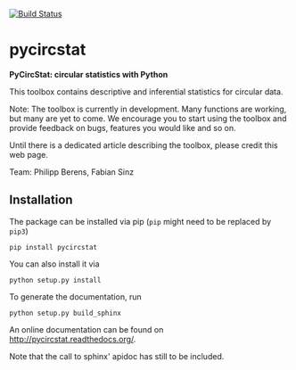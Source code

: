[![Build Status](https://travis-ci.com/Darilbii/pycircstat.svg?branch=master)](https://travis-ci.com/Darilbii/pycircstat)

pycircstat
==========

**PyCircStat: circular statistics with Python**

This toolbox contains descriptive and inferential statistics for circular data.

Note: The toolbox is currently in  development. Many functions are working, but many are yet to come. We encourage you to start using the toolbox and provide feedback on bugs, features you would like and so on.

Until there is a dedicated article describing the toolbox, please credit this web page. 

Team: Philipp Berens, Fabian Sinz 

Installation
------------

The package can be installed via pip (`pip` might need to be replaced by `pip3`)

    pip install pycircstat
    
You can also install it via

    python setup.py install

To generate the documentation, run

    python setup.py build_sphinx

An online documentation can be found on <a href="http://pycircstat.readthedocs.org/">http://pycircstat.readthedocs.org/</a>.

Note that the call to sphinx' apidoc has still to be included.

